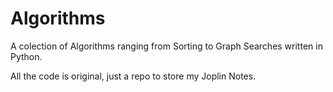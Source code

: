 # Algorithms
A colection of Algorithms ranging from Sorting to Graph Searches written in Python. 

All the code is original, just a repo to store my Joplin Notes.
